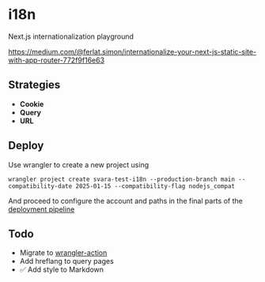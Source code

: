 # i18n

Next.js internationalization playground

https://medium.com/@ferlat.simon/internationalize-your-next-js-static-site-with-app-router-772f9f16e63

## Strategies

- **Cookie**
- **Query**
- **URL**

## Deploy

Use wrangler to create a new project using

```shell
wrangler project create svara-test-i18n --production-branch main --compatibility-date 2025-01-15 --compatibility-flag nodejs_compat
```

And proceed to configure the account and paths in the final parts of
the [deployment pipeline](.github/workflows/publish.yml)

## Todo

- Migrate to [wrangler-action](https://github.com/cloudflare/pages-action)
- Add hreflang to query pages
- ✅ Add style to Markdown
